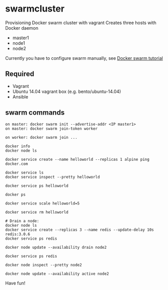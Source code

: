 # swarmcluster
Provisioning Docker swarm cluster with vagrant
Creates three hosts with Docker daemon
* master1
* node1
* node2

Currently you have to configure swarm manually, see [Docker swarm tutorial]( https://docs.docker.com/engine/swarm/swarm-tutorial/)

## Required
* Vagrant
* Ubuntu 14.04 vagrant box (e.g. bento/ubuntu-14.04)
* Ansible

## swarm commands
```
on master: docker swarm init --advertise-addr <IP master1>
on master: docker swarm join-token worker

on worker: docker swarm join ...

docker info
docker node ls

docker service create --name helloworld --replicas 1 alpine ping docker.com

docker service ls
docker service inspect --pretty helloworld

docker service ps helloworld

docker ps

docker service scale helloworld=5

docker service rm helloworld

# Drain a node:
docker node ls
docker service create --replicas 3 --name redis --update-delay 10s redis:3.0.6
docker service ps redis

docker node update --availability drain node2

docker service ps redis

docker node inspect --pretty node2

docker node update --availability active node2
```

Have fun!
